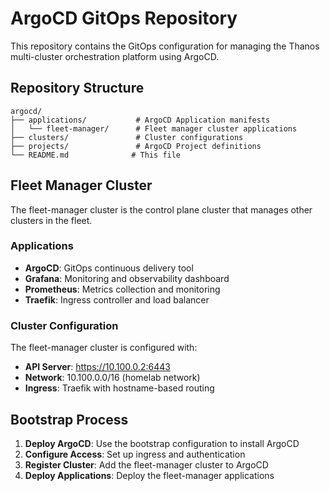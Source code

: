 # ArgoCD GitOps Repository

This repository contains the GitOps configuration for managing the Thanos multi-cluster orchestration platform using ArgoCD.

## Repository Structure

```
argocd/
├── applications/           # ArgoCD Application manifests
│   └── fleet-manager/      # Fleet manager cluster applications
├── clusters/               # Cluster configurations
├── projects/               # ArgoCD Project definitions
└── README.md              # This file
```

## Fleet Manager Cluster

The fleet-manager cluster is the control plane cluster that manages other clusters in the fleet.

### Applications

- **ArgoCD**: GitOps continuous delivery tool
- **Grafana**: Monitoring and observability dashboard
- **Prometheus**: Metrics collection and monitoring
- **Traefik**: Ingress controller and load balancer

### Cluster Configuration

The fleet-manager cluster is configured with:
- **API Server**: https://10.100.0.2:6443
- **Network**: 10.100.0.0/16 (homelab network)
- **Ingress**: Traefik with hostname-based routing

## Bootstrap Process

1. **Deploy ArgoCD**: Use the bootstrap configuration to install ArgoCD
2. **Configure Access**: Set up ingress and authentication
3. **Register Cluster**: Add the fleet-manager cluster to ArgoCD
4. **Deploy Applications**: Deploy the fleet-manager applications
